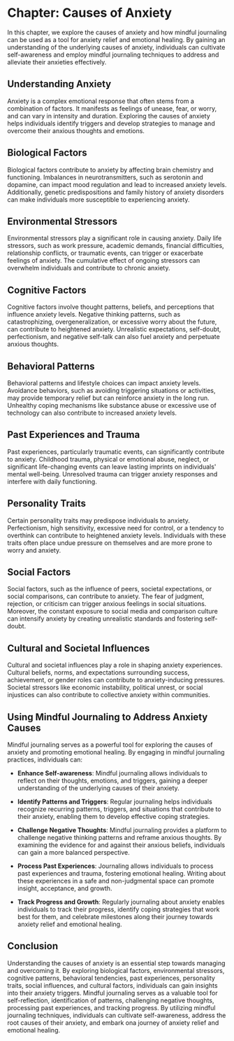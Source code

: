 Chapter: Causes of Anxiety
==========================

In this chapter, we explore the causes of anxiety and how mindful journaling can be used as a tool for anxiety relief and emotional healing. By gaining an understanding of the underlying causes of anxiety, individuals can cultivate self-awareness and employ mindful journaling techniques to address and alleviate their anxieties effectively.

Understanding Anxiety
---------------------

Anxiety is a complex emotional response that often stems from a combination of factors. It manifests as feelings of unease, fear, or worry, and can vary in intensity and duration. Exploring the causes of anxiety helps individuals identify triggers and develop strategies to manage and overcome their anxious thoughts and emotions.

Biological Factors
------------------

Biological factors contribute to anxiety by affecting brain chemistry and functioning. Imbalances in neurotransmitters, such as serotonin and dopamine, can impact mood regulation and lead to increased anxiety levels. Additionally, genetic predispositions and family history of anxiety disorders can make individuals more susceptible to experiencing anxiety.

Environmental Stressors
-----------------------

Environmental stressors play a significant role in causing anxiety. Daily life stressors, such as work pressure, academic demands, financial difficulties, relationship conflicts, or traumatic events, can trigger or exacerbate feelings of anxiety. The cumulative effect of ongoing stressors can overwhelm individuals and contribute to chronic anxiety.

Cognitive Factors
-----------------

Cognitive factors involve thought patterns, beliefs, and perceptions that influence anxiety levels. Negative thinking patterns, such as catastrophizing, overgeneralization, or excessive worry about the future, can contribute to heightened anxiety. Unrealistic expectations, self-doubt, perfectionism, and negative self-talk can also fuel anxiety and perpetuate anxious thoughts.

Behavioral Patterns
-------------------

Behavioral patterns and lifestyle choices can impact anxiety levels. Avoidance behaviors, such as avoiding triggering situations or activities, may provide temporary relief but can reinforce anxiety in the long run. Unhealthy coping mechanisms like substance abuse or excessive use of technology can also contribute to increased anxiety levels.

Past Experiences and Trauma
---------------------------

Past experiences, particularly traumatic events, can significantly contribute to anxiety. Childhood trauma, physical or emotional abuse, neglect, or significant life-changing events can leave lasting imprints on individuals' mental well-being. Unresolved trauma can trigger anxiety responses and interfere with daily functioning.

Personality Traits
------------------

Certain personality traits may predispose individuals to anxiety. Perfectionism, high sensitivity, excessive need for control, or a tendency to overthink can contribute to heightened anxiety levels. Individuals with these traits often place undue pressure on themselves and are more prone to worry and anxiety.

Social Factors
--------------

Social factors, such as the influence of peers, societal expectations, or social comparisons, can contribute to anxiety. The fear of judgment, rejection, or criticism can trigger anxious feelings in social situations. Moreover, the constant exposure to social media and comparison culture can intensify anxiety by creating unrealistic standards and fostering self-doubt.

Cultural and Societal Influences
--------------------------------

Cultural and societal influences play a role in shaping anxiety experiences. Cultural beliefs, norms, and expectations surrounding success, achievement, or gender roles can contribute to anxiety-inducing pressures. Societal stressors like economic instability, political unrest, or social injustices can also contribute to collective anxiety within communities.

Using Mindful Journaling to Address Anxiety Causes
--------------------------------------------------

Mindful journaling serves as a powerful tool for exploring the causes of anxiety and promoting emotional healing. By engaging in mindful journaling practices, individuals can:

* **Enhance Self-awareness**: Mindful journaling allows individuals to reflect on their thoughts, emotions, and triggers, gaining a deeper understanding of the underlying causes of their anxiety.

* **Identify Patterns and Triggers**: Regular journaling helps individuals recognize recurring patterns, triggers, and situations that contribute to their anxiety, enabling them to develop effective coping strategies.

* **Challenge Negative Thoughts**: Mindful journaling provides a platform to challenge negative thinking patterns and reframe anxious thoughts. By examining the evidence for and against their anxious beliefs, individuals can gain a more balanced perspective.

* **Process Past Experiences**: Journaling allows individuals to process past experiences and trauma, fostering emotional healing. Writing about these experiences in a safe and non-judgmental space can promote insight, acceptance, and growth.

* **Track Progress and Growth**: Regularly journaling about anxiety enables individuals to track their progress, identify coping strategies that work best for them, and celebrate milestones along their journey towards anxiety relief and emotional healing.

Conclusion
----------

Understanding the causes of anxiety is an essential step towards managing and overcoming it. By exploring biological factors, environmental stressors, cognitive patterns, behavioral tendencies, past experiences, personality traits, social influences, and cultural factors, individuals can gain insights into their anxiety triggers. Mindful journaling serves as a valuable tool for self-reflection, identification of patterns, challenging negative thoughts, processing past experiences, and tracking progress. By utilizing mindful journaling techniques, individuals can cultivate self-awareness, address the root causes of their anxiety, and embark ona journey of anxiety relief and emotional healing.
